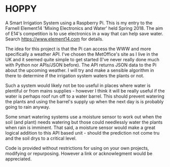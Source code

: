 # HOPPY
A Smart Irrigation System using a Raspberry Pi. This is my entry to the Farnell Element14 'Mixing Electronics and Water' held Spring 2018. The aim of E14's competition is to use electronics in a way that can help save water. Search https://www.element14.com for details.

The idea for this project is that the Pi can access the WWW and more specifically a weather API. I've chosen the MetOffice's site as I live in the UK and it seemed quite simple to get started (I've never really done much with Python nor APIs/JSON before). The API returns JSON data to the Pi about the upcoming weather. I will try and make a sensible algorithm in there to determine if the irrigation system waters the plants or not. 

Such a system would likely not be too useful in places where water is plentiful or from mains supplies - however I think it will be really useful if the water is perhaps roof run off to a water barrel. This should prevent watering the plants and using the barrel's supply up when the next day is is probably going to rain anyway.

Some smart watering systems use a moisture sensor to work out when the soil (and plant) needs watering but those could needlessly water the plants when rain is imminent. That said, a moisture sensor would make a great logical addition to this API based unit - should the prediction not come tru and the soil drys to a critical level.

Code is provided without restrictions for using on your own projects, modifying or repurposing. However a link or acknowlegment would be appreciated.
